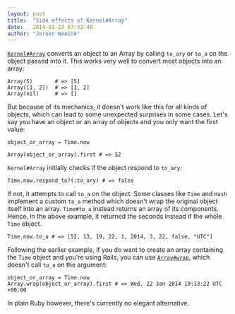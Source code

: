 ```yaml
---
layout: post
title:  "Side effects of Kernel#Array"
date:   2014-01-23 07:32:40
author: "Jeroen Weeink"
---
```

[`Kernel#Array`](http://devdocs.io/ruby/kernel#method-i-Array) converts an object to an Array by calling `to_ary` or `to_a` on the object passed into it. This works very well to convert most objects into an array:

    Array(5)       # => [5]
    Array([1, 2])  # => [1, 2]
    Array(nil)     # => []

But because of its mechanics, it doesn't work like this for all kinds of objects, which can lead to some unexpected surprises in some cases. Let's say you have an object or an array of objects and you only want the first value:

    object_or_array = Time.now

    Array(object_or_array).first # => 52

`Kernel#Array` initially checks if the object respond to `to_ary`:

    Time.now.respond_to?(:to_ary) # => false

If not, it attempts to call `to_a` on the object. Some classes like `Time` and `Hash` implement a custom `to_a` method which doesn't wrap the original object itself into an array. `Time#to_a` instead returns an array of its components. Hence, in the above example, it returned the seconds instead if the whole `Time` object.

    Time.now.to_a # => [52, 13, 19, 22, 1, 2014, 3, 22, false, "UTC"]

Following the earlier example, if you do want to create an array containing the `Time` object and you're using Rails, you can use [`Array#wrap`](http://devdocs.io/rails/array#method-c-wrap), which doesn't call `to_a` on the argument:

    object_or_array = Time.now
    Array.wrap(object_or_array).first # => Wed, 22 Jan 2014 19:13:22 UTC +00:00

In plain Ruby however, there's currently no elegant alternative.
